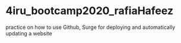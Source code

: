 # 4iru_bootcamp2020_rafiaHafeez
practice on how to use Github, Surge for deploying and automatically updating a website
